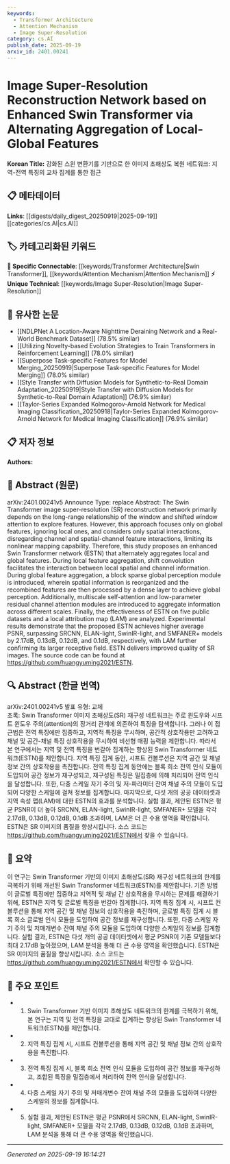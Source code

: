 ```yaml
---
keywords:
  - Transformer Architecture
  - Attention Mechanism
  - Image Super-Resolution
category: cs.AI
publish_date: 2025-09-19
arxiv_id: 2401.00241
---
```


<!-- KEYWORD_LINKING_METADATA:
{
  "processed_timestamp": "2025-09-22 21:40:12.739506",
  "vocabulary_version": "1.0",
  "selected_keywords": [
    "Transformer Architecture",
    "Attention Mechanism",
    "Image Super-Resolution"
  ],
  "rejected_keywords": [
    "Local-Global Feature Aggregation"
  ],
  "similarity_scores": {
    "Transformer Architecture": 0.8,
    "Attention Mechanism": 0.78,
    "Image Super-Resolution": 0.75
  },
  "extraction_method": "AI_prompt_based",
  "budget_applied": true
}
-->


# Image Super-Resolution Reconstruction Network based on Enhanced Swin Transformer via Alternating Aggregation of Local-Global Features

**Korean Title:** 강화된 스윈 변환기를 기반으로 한 이미지 초해상도 복원 네트워크: 지역-전역 특징의 교차 집계를 통한 접근

## 📋 메타데이터

**Links**: [[digests/daily_digest_20250919|2025-09-19]]   [[categories/cs.AI|cs.AI]]

## 🏷️ 카테고리화된 키워드
**🔗 Specific Connectable**: [[keywords/Transformer Architecture|Swin Transformer]], [[keywords/Attention Mechanism|Attention Mechanism]]
**⚡ Unique Technical**: [[keywords/Image Super-Resolution|Image Super-Resolution]]

## 🔗 유사한 논문
- [[NDLPNet A Location-Aware Nighttime Deraining Network and a Real-World Benchmark Dataset]] (78.5% similar)
- [[Utilizing Novelty-based Evolution Strategies to Train Transformers in Reinforcement Learning]] (78.0% similar)
- [[Superpose Task-specific Features for Model Merging_20250919|Superpose Task-specific Features for Model Merging]] (78.0% similar)
- [[Style Transfer with Diffusion Models for Synthetic-to-Real Domain Adaptation_20250919|Style Transfer with Diffusion Models for Synthetic-to-Real Domain Adaptation]] (76.9% similar)
- [[Taylor-Series Expanded Kolmogorov-Arnold Network for Medical Imaging Classification_20250918|Taylor-Series Expanded Kolmogorov-Arnold Network for Medical Imaging Classification]] (76.9% similar)

## 📋 저자 정보

**Authors:** 

## 📄 Abstract (원문)

arXiv:2401.00241v5 Announce Type: replace 
Abstract: The Swin Transformer image super-resolution (SR) reconstruction network primarily depends on the long-range relationship of the window and shifted window attention to explore features. However, this approach focuses only on global features, ignoring local ones, and considers only spatial interactions, disregarding channel and spatial-channel feature interactions, limiting its nonlinear mapping capability. Therefore, this study proposes an enhanced Swin Transformer network (ESTN) that alternately aggregates local and global features. During local feature aggregation, shift convolution facilitates the interaction between local spatial and channel information. During global feature aggregation, a block sparse global perception module is introduced, wherein spatial information is reorganized and the recombined features are then processed by a dense layer to achieve global perception. Additionally, multiscale self-attention and low-parameter residual channel attention modules are introduced to aggregate information across different scales. Finally, the effectiveness of ESTN on five public datasets and a local attribution map (LAM) are analyzed. Experimental results demonstrate that the proposed ESTN achieves higher average PSNR, surpassing SRCNN, ELAN-light, SwinIR-light, and SMFANER+ models by 2.17dB, 0.13dB, 0.12dB, and 0.1dB, respectively, with LAM further confirming its larger receptive field. ESTN delivers improved quality of SR images. The source code can be found at https://github.com/huangyuming2021/ESTN.

## 🔍 Abstract (한글 번역)

arXiv:2401.00241v5 발표 유형: 교체  
초록: Swin Transformer 이미지 초해상도(SR) 재구성 네트워크는 주로 윈도우와 시프트 윈도우 주의(attention)의 장거리 관계에 의존하여 특징을 탐색합니다. 그러나 이 접근법은 전역 특징에만 집중하고, 지역적 특징을 무시하며, 공간적 상호작용만 고려하고 채널 및 공간-채널 특징 상호작용을 무시하여 비선형 매핑 능력을 제한합니다. 따라서 본 연구에서는 지역 및 전역 특징을 번갈아 집계하는 향상된 Swin Transformer 네트워크(ESTN)를 제안합니다. 지역 특징 집계 동안, 시프트 컨볼루션은 지역 공간 및 채널 정보 간의 상호작용을 촉진합니다. 전역 특징 집계 동안에는 블록 희소 전역 인식 모듈이 도입되어 공간 정보가 재구성되고, 재구성된 특징은 밀집층에 의해 처리되어 전역 인식을 달성합니다. 또한, 다중 스케일 자기 주의 및 저-파라미터 잔여 채널 주의 모듈이 도입되어 다양한 스케일에 걸쳐 정보를 집계합니다. 마지막으로, 다섯 개의 공공 데이터셋과 지역 속성 맵(LAM)에 대한 ESTN의 효과를 분석합니다. 실험 결과, 제안된 ESTN은 평균 PSNR이 더 높아 SRCNN, ELAN-light, SwinIR-light, SMFANER+ 모델을 각각 2.17dB, 0.13dB, 0.12dB, 0.1dB 초과하며, LAM은 더 큰 수용 영역을 확인합니다. ESTN은 SR 이미지의 품질을 향상시킵니다. 소스 코드는 https://github.com/huangyuming2021/ESTN에서 찾을 수 있습니다.

## 📝 요약

이 연구는 Swin Transformer 기반의 이미지 초해상도(SR) 재구성 네트워크의 한계를 극복하기 위해 개선된 Swin Transformer 네트워크(ESTN)를 제안합니다. 기존 방법이 글로벌 특징에만 집중하고 지역적 및 채널 간 상호작용을 무시하는 문제를 해결하기 위해, ESTN은 지역 및 글로벌 특징을 번갈아 집계합니다. 지역 특징 집계 시, 시프트 컨볼루션을 통해 지역 공간 및 채널 정보의 상호작용을 촉진하며, 글로벌 특징 집계 시 블록 희소 글로벌 인식 모듈을 도입하여 공간 정보를 재구성합니다. 또한, 다중 스케일 자기 주의 및 저매개변수 잔여 채널 주의 모듈을 도입하여 다양한 스케일의 정보를 집계합니다. 실험 결과, ESTN은 다섯 개의 공공 데이터셋에서 평균 PSNR이 기존 모델들보다 최대 2.17dB 높아졌으며, LAM 분석을 통해 더 큰 수용 영역을 확인했습니다. ESTN은 SR 이미지의 품질을 향상시킵니다. 소스 코드는 https://github.com/huangyuming2021/ESTN에서 확인할 수 있습니다.

## 🎯 주요 포인트

- 1. Swin Transformer 기반 이미지 초해상도 네트워크의 한계를 극복하기 위해, 본 연구는 지역 및 전역 특징을 교대로 집계하는 향상된 Swin Transformer 네트워크(ESTN)를 제안합니다.

- 2. 지역 특징 집계 시, 시프트 컨볼루션을 통해 지역 공간 및 채널 정보 간의 상호작용을 촉진합니다.

- 3. 전역 특징 집계 시, 블록 희소 전역 인식 모듈을 도입하여 공간 정보를 재구성하고, 조합된 특징을 밀집층에서 처리하여 전역 인식을 달성합니다.

- 4. 다중 스케일 자기 주의 및 저매개변수 잔여 채널 주의 모듈을 도입하여 다양한 스케일의 정보를 집계합니다.

- 5. 실험 결과, 제안된 ESTN은 평균 PSNR에서 SRCNN, ELAN-light, SwinIR-light, SMFANER+ 모델을 각각 2.17dB, 0.13dB, 0.12dB, 0.1dB 초과하며, LAM 분석을 통해 더 큰 수용 영역을 확인했습니다.

---

*Generated on 2025-09-19 16:14:21*